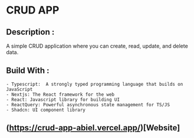 # CRUD APP 

## Description :

A simple CRUD application where you can create, read, update, and delete data.

## Build With :  
    - Typescript:  A strongly typed programming language that builds on JavaScript
    - Nextjs: The React framework for the web
    - React: Javascript library for building UI
    - ReactQuery: Powerful asynchronous state management for TS/JS
    - Shadcn: UI component library


## (https://crud-app-abiel.vercel.app/)[Website] 
   
